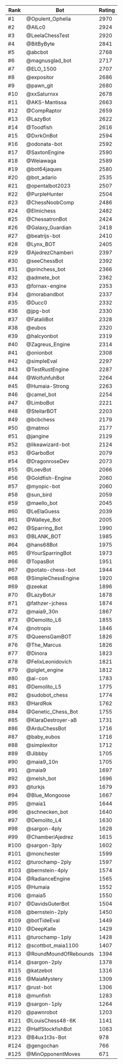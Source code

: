 Rank|Bot|Rating
---|---|---
#1|@Opulent_Ophelia|2970
#2|@AILc0|2924
#3|@LeelaChessTest|2920
#4|@BitByByte|2841
#5|@abcbot|2768
#6|@magnusglad_bot|2717
#7|@ELO_1500|2707
#8|@expositor|2686
#9|@pawn_git|2680
#10|@xxSaturnxx|2678
#11|@AKS-Mantissa|2663
#12|@CompRaptor|2659
#13|@LazyBot|2622
#14|@Toodfish|2616
#15|@DxrkOnBot|2594
#16|@odonata-bot|2592
#17|@SaxtonEngine|2590
#18|@Weiawaga|2589
#19|@bot64jaques|2580
#20|@bot_adario|2535
#21|@opentalbot2023|2507
#22|@PurpleHunter|2504
#23|@ChessNoobComp|2486
#24|@Elmichess|2482
#25|@ChessatronBot|2424
#26|@Galaxy_Guardian|2418
#27|@beatrijs-bot|2410
#28|@Lynx_BOT|2405
#29|@AjedrezChamberi|2397
#30|@seeChessBot|2392
#31|@princhess_bot|2366
#32|@admete_bot|2362
#33|@fornax-engine|2353
#34|@morabandbot|2337
#35|@Ducc0|2332
#36|@jpg-bot|2330
#37|@FataliiBot|2328
#38|@eubos|2320
#39|@halcyonbot|2319
#40|@Zagreus_Engine|2314
#41|@onionbot|2308
#42|@simpleEval|2297
#43|@TestRustEngine|2287
#44|@WolfuhfuhBot|2264
#45|@Humaia-Strong|2263
#46|@camel_bot|2254
#47|@LimboBot|2221
#48|@StellarBOT|2203
#49|@bcbchess|2179
#50|@matmoi|2177
#51|@jangine|2129
#52|@likeawizard-bot|2124
#53|@GarboBot|2079
#54|@DragonroseDev|2073
#55|@LoevBot|2066
#56|@Goldfish-Engine|2060
#57|@myopic-bot|2060
#58|@sun_bird|2059
#59|@maello_bot|2045
#60|@LeElaGuess|2039
#61|@Walleye_Bot|2005
#62|@Sparring_Bot|1990
#63|@BLANK_BOT|1985
#64|@hans68Bot|1975
#65|@YourSparringBot|1973
#66|@TopasBot|1951
#67|@potato-chess-bot|1944
#68|@SimpleChessEngine|1920
#69|@zeekat|1896
#70|@LazyBotJr|1878
#71|@fathzer-jchess|1874
#72|@maia9_30n|1867
#73|@Demolito_L6|1855
#74|@notropis|1846
#75|@QueensGamBOT|1826
#76|@The_Marcus|1826
#77|@Dinora|1823
#78|@FelixLeonidovich|1821
#79|@piglet_engine|1812
#80|@ai-con|1783
#81|@Demolito_L5|1775
#82|@sudobot_chess|1774
#83|@HardRok|1762
#84|@Genetic_Chess_Bot|1755
#85|@KlaraDestroyer-aB|1731
#86|@ArduChessBot|1716
#87|@baby_eubos|1716
#88|@simplexitor|1712
#89|@Jibbby|1705
#90|@maia9_10n|1705
#91|@maia9|1697
#92|@melsh_bot|1696
#93|@turkjs|1679
#94|@Blue_Mongoose|1667
#95|@maia1|1644
#96|@schnecken_bot|1640
#97|@Demolito_L4|1630
#98|@sargon-4ply|1628
#99|@ChamberiAjedrez|1615
#100|@sargon-3ply|1602
#101|@monchester|1599
#102|@turochamp-2ply|1597
#103|@bernstein-4ply|1574
#104|@RadianceEngine|1565
#105|@Humaia|1552
#106|@maia5|1550
#107|@DavidsGuterBot|1504
#108|@bernstein-2ply|1450
#109|@botTideEval|1449
#110|@DeepKalle|1429
#111|@turochamp-1ply|1428
#112|@scottbot_maia1100|1407
#113|@RoundMoundOfRebounds|1394
#114|@sargon-2ply|1378
#115|@katzebot|1316
#116|@MaiaMystery|1309
#117|@rust-bot|1306
#118|@munfish|1283
#119|@sargon-1ply|1264
#120|@pawnrobot|1203
#121|@LouisChess48-6K|1141
#122|@HalfStockfishBot|1063
#123|@B4ux1t3s-Bot|978
#124|@gengochan|766
#125|@MinOpponentMoves|671
